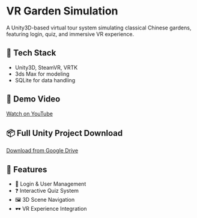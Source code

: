# VR Garden Simulation

A Unity3D-based virtual tour system simulating classical Chinese gardens, featuring login, quiz, and immersive VR experience.

## 🔧 Tech Stack
- Unity3D, SteamVR, VRTK
- 3ds Max for modeling
- SQLite for data handling

## 🎥 Demo Video
[Watch on YouTube](https://youtu.be/so06XGL6oIw)

## 📦 Full Unity Project Download
[Download from Google Drive](https://drive.google.com/file/d/1h53bFkGGawbRz30v-xKCUNSswMi36MYC/view?usp=sharing)

## 📸 Features
- 🌱 Login & User Management
- ❓ Interactive Quiz System
- 🖼️ 3D Scene Navigation
- 🕶️ VR Experience Integration

